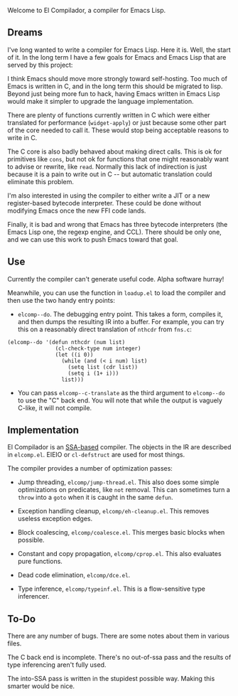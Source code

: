 Welcome to El Compilador, a compiler for Emacs Lisp.

## Dreams

I've long wanted to write a compiler for Emacs Lisp.  Here it is.
Well, the start of it.  In the long term I have a few goals for Emacs
and Emacs Lisp that are served by this project:

I think Emacs should move more strongly toward self-hosting.  Too much
of Emacs is written in C, and in the long term this should be migrated
to lisp.  Beyond just being more fun to hack, having Emacs written in
Emacs Lisp would make it simpler to upgrade the language
implementation.

There are plenty of functions currently written in C which were either
translated for performance (`widget-apply`) or just because some other
part of the core needed to call it.  These would stop being acceptable
reasons to write in C.

The C core is also badly behaved about making direct calls.  This is
ok for primitives like `cons`, but not ok for functions that one might
reasonably want to advise or rewrite, like `read`.  Normally this lack
of indirection is just because it is a pain to write out in C -- but
automatic translation could eliminate this problem.

I'm also interested in using the compiler to either write a JIT or a
new register-based bytecode interpreter.  These could be done without
modifying Emacs once the new FFI code lands.

Finally, it is bad and wrong that Emacs has three bytecode
interpreters (the Emacs Lisp one, the regexp engine, and CCL).  There
should be only one, and we can use this work to push Emacs toward that
goal.

## Use

Currently the compiler can't generate useful code.  Alpha software
hurray!

Meanwhile, you can use the function in `loadup.el` to load the
compiler and then use the two handy entry points:

* `elcomp--do`.  The debugging entry point.  This takes a form,
  compiles it, and then dumps the resulting IR into a buffer.  For
  example, you can try this on a reasonably direct translation of
  `nthcdr` from `fns.c`:

```elisp
(elcomp--do '(defun nthcdr (num list)
               (cl-check-type num integer)
               (let ((i 0))
                 (while (and (< i num) list)
                   (setq list (cdr list))
                   (setq i (1+ i)))
                 list)))
```

* You can pass `elcomp--c-translate` as the third argument to
  `elcomp--do` to use the "C" back end.  You will note that while the
  output is vaguely C-like, it will not compile.

## Implementation

El Compilador is an
[SSA-based](http://en.wikipedia.org/wiki/Static_single_assignment_form)
compiler.  The objects in the IR are described in `elcomp.el`.  EIEIO
or `cl-defstruct` are used for most things.

The compiler provides a number of optimization passes:

* Jump threading, `elcomp/jump-thread.el`.  This also does some simple
  optimizations on predicates, like `not` removal.  This can sometimes
  turn a `throw` into a `goto` when it is caught in the same `defun`.

* Exception handling cleanup, `elcomp/eh-cleanup.el`.  This removes
  useless exception edges.

* Block coalescing, `elcomp/coalesce.el`.  This merges basic blocks
  when possible.

* Constant and copy propagation, `elcomp/cprop.el`.  This also
  evaluates pure functions.

* Dead code elimination, `elcomp/dce.el`.

* Type inference, `elcomp/typeinf.el`.  This is a flow-sensitive type
  inferencer.


## To-Do

There are any number of bugs.  There are some notes about them in
various files.

The C back end is incomplete.  There's no out-of-ssa pass and the
results of type inferencing aren't fully used.

The into-SSA pass is written in the stupidest possible way.  Making
this smarter would be nice.
